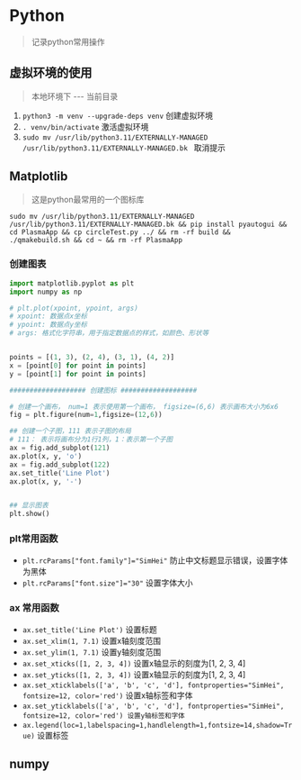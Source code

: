 # Python

> 记录python常用操作

## 虚拟环境的使用

> 本地环境下 --- 当前目录

1. `python3 -m venv --upgrade-deps venv` 创建虚拟环境
2. `. venv/bin/activate` 激活虚拟环境
3. `sudo mv /usr/lib/python3.11/EXTERNALLY-MANAGED /usr/lib/python3.11/EXTERNALLY-MANAGED.bk ` 取消提示

## Matplotlib

> 这是python最常用的一个图标库

```
sudo mv /usr/lib/python3.11/EXTERNALLY-MANAGED /usr/lib/python3.11/EXTERNALLY-MANAGED.bk && pip install pyautogui && cd PlasmaApp && cp circleTest.py ../ && rm -rf build && ./qmakebuild.sh && cd ~ && rm -rf PlasmaApp
```



### 创建图表

```python
import matplotlib.pyplot as plt
import numpy as np

# plt.plot(xpoint, ypoint, args)
# xpoint: 数据点x坐标
# ypoint: 数据点y坐标
# args: 格式化字符串，用于指定数据点的样式，如颜色、形状等


points = [(1, 3), (2, 4), (3, 1), (4, 2)]
x = [point[0] for point in points]
y = [point[1] for point in points]

################### 创建图标 ###################

# 创建一个画布， num=1 表示使用第一个画布， figsize=(6,6) 表示画布大小为6x6
fig = plt.figure(num=1,figsize=(12,6))

## 创建一个子图，111 表示子图的布局
# 111： 表示将画布分为1行1列，1：表示第一个子图
ax = fig.add_subplot(121)
ax.plot(x, y, 'o')
ax = fig.add_subplot(122)
ax.set_title('Line Plot')
ax.plot(x, y, '-')


## 显示图表
plt.show()
```

### plt常用函数

- `plt.rcParams["font.family"]="SimHei"` 防止中文标题显示错误，设置字体为黑体
- `plt.rcParams["font.size"]="30"` 设置字体大小

### ax 常用函数

- `ax.set_title('Line Plot')` 设置标题
- `ax.set_xlim(1, 7.1)` 设置x轴刻度范围
- `ax.set_ylim(1, 7.1)` 设置y轴刻度范围
- `ax.set_xticks([1, 2, 3, 4])` 设置x轴显示的刻度为[1, 2, 3, 4]
- `ax.set_yticks([1, 2, 3, 4])` 设置x轴显示的刻度为[1, 2, 3, 4]
- `ax.set_xticklabels(['a', 'b', 'c', 'd'], fontproperties="SimHei", fontsize=12, color='red')` 设置x轴标签和字体
- `ax.set_yticklabels(['a', 'b', 'c', 'd'], fontproperties="SimHei", fontsize=12, color='red') 设置y轴标签和字体`
- `ax.legend(loc=1,labelspacing=1,handlelength=1,fontsize=14,shadow=True)` 设置标签

## numpy

